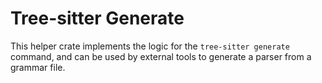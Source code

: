 # Tree-sitter Generate

This helper crate implements the logic for the `tree-sitter generate` command,
and can be used by external tools to generate a parser from a grammar file.
